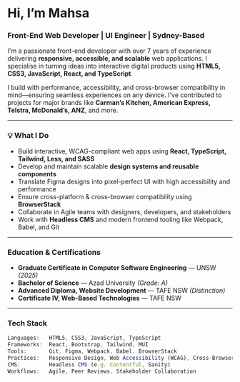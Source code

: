 #  Hi, I’m Mahsa

###  Front-End Web Developer | UI Engineer | Sydney-Based

I'm a passionate front-end developer with over 7 years of experience delivering **responsive, accessible, and scalable** web applications. I specialise in turning ideas into interactive digital products using **HTML5, CSS3, JavaScript, React, and TypeScript**.

I build with performance, accessibility, and cross-browser compatibility in mind—ensuring seamless experiences on any device. I've contributed to projects for major brands like **Carman’s Kitchen, American Express, Telstra, McDonald’s, ANZ**, and more.

---

### 💡 What I Do

- Build interactive, WCAG-compliant web apps using **React, TypeScript, Tailwind, Less, and SASS**
- Develop and maintain scalable **design systems and reusable components**
- Translate Figma designs into pixel-perfect UI with high accessibility and performance
-  Ensure cross-platform & cross-browser compatibility using **BrowserStack**
-  Collaborate in Agile teams with designers, developers, and stakeholders
-  Work with **Headless CMS** and modern frontend tooling like Webpack, Babel, and Git

---


###  Education & Certifications

-  **Graduate Certificate in Computer Software Engineering** — UNSW *(2025)*
-  **Bachelor of Science** — Azad University *(Grade: A)*
-  **Advanced Diploma, Website Development** — TAFE NSW *(Distinction)*
-  **Certificate IV, Web-Based Technologies** — TAFE NSW

---

###  Tech Stack

```ts
Languages:   HTML5, CSS3, JavaScript, TypeScript
Frameworks:  React, Bootstrap, Tailwind, MUI
Tools:       Git, Figma, Webpack, Babel, BrowserStack
Practices:   Responsive Design, Web Accessibility (WCAG), Cross-Browser Testing
CMS:         Headless CMS (e.g. Contentful, Sanity)
Workflows:   Agile, Peer Reviews, Stakeholder Collaboration
